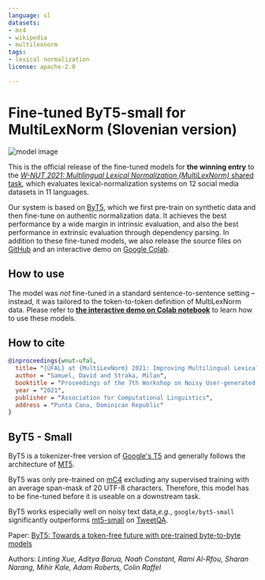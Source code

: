 ```yaml
---
language: sl
datasets:
- mc4
- wikipedia
- multilexnorm
tags:
- lexical normalization
license: apache-2.0

---
```


# Fine-tuned ByT5-small for MultiLexNorm (Slovenian version)

![model image](https://github.com/ufal/multilexnorm2021/raw/master/img/overall.png)

This is the official release of the fine-tuned models for **the winning entry** to the [*W-NUT 2021: Multilingual Lexical Normalization (MultiLexNorm)* shared task](https://noisy-text.github.io/2021/multi-lexnorm.html), which evaluates lexical-normalization systems on 12 social media datasets in 11 languages.

Our system is based on [ByT5](https://arxiv.org/abs/2105.13626), which we first pre-train on synthetic data and then fine-tune on authentic normalization data. It achieves the best performance by a wide margin in intrinsic evaluation, and also the best performance in extrinsic evaluation through dependency parsing. In addition to these fine-tuned models, we also release the source files on [GitHub](https://github.com/ufal/multilexnorm2021) and an interactive demo on [Google Colab](https://colab.research.google.com/drive/1rxpI8IlKk-D2crFqi2hdzbTBIezqgsCg?usp=sharing).


## How to use

The model was *not* fine-tuned in a standard sentence-to-sentence setting – instead, it was tailored to the token-to-token definition of MultiLexNorm data. Please refer to [**the interactive demo on Colab notebook**](https://colab.research.google.com/drive/1rxpI8IlKk-D2crFqi2hdzbTBIezqgsCg?usp=sharing) to learn how to use these models.


## How to cite

```bibtex
@inproceedings{wnut-ufal,
  title= "{ÚFAL} at {MultiLexNorm} 2021: Improving Multilingual Lexical Normalization by Fine-tuning {ByT5}",
  author = "Samuel, David and Straka, Milan",
  booktitle = "Proceedings of the 7th Workshop on Noisy User-generated Text (W-NUT 2021)",
  year = "2021",
  publisher = "Association for Computational Linguistics",
  address = "Punta Cana, Dominican Republic"
}
```


## ByT5 - Small

ByT5 is a tokenizer-free version of [Google's T5](https://ai.googleblog.com/2020/02/exploring-transfer-learning-with-t5.html) and generally follows the architecture of [MT5](https://huggingface.co/google/mt5-small).

ByT5 was only pre-trained on [mC4](https://www.tensorflow.org/datasets/catalog/c4#c4multilingual) excluding any supervised training with an average span-mask of 20 UTF-8 characters. Therefore, this model has to be fine-tuned before it is useable on a downstream task.

ByT5 works especially well on noisy text data,*e.g.*, `google/byt5-small` significantly outperforms [mt5-small](https://huggingface.co/google/mt5-small) on [TweetQA](https://arxiv.org/abs/1907.06292).

Paper: [ByT5: Towards a token-free future with pre-trained byte-to-byte models](https://arxiv.org/abs/2105.13626)

Authors: *Linting Xue, Aditya Barua, Noah Constant, Rami Al-Rfou, Sharan Narang, Mihir Kale, Adam Roberts, Colin Raffel* 
